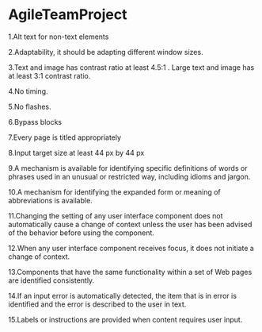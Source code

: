 # AgileTeamProject

1.Alt text for non-text elements

2.Adaptability, it should be adapting different window sizes.

3.Text and image has contrast ratio at least 4.5:1 . Large text and image has at least 3:1 contrast ratio.

4.No timing.

5.No flashes.

6.Bypass blocks

7.Every page is titled appropriately

8.Input target size at least 44 px by 44 px

9.A mechanism is available for identifying specific definitions of words or phrases used in an unusual or restricted way, including idioms and jargon.

10.A mechanism for identifying the expanded form or meaning of abbreviations is available.

11.Changing the setting of any user interface component does not automatically cause a change of context unless the user has been advised of the behavior before using the component.

12.When any user interface component receives focus, it does not initiate a change of context.

13.Components that have the same functionality within a set of Web pages are identified consistently.

14.If an input error is automatically detected, the item that is in error is identified and the error is described to the user in text.

15.Labels or instructions are provided when content requires user input.
